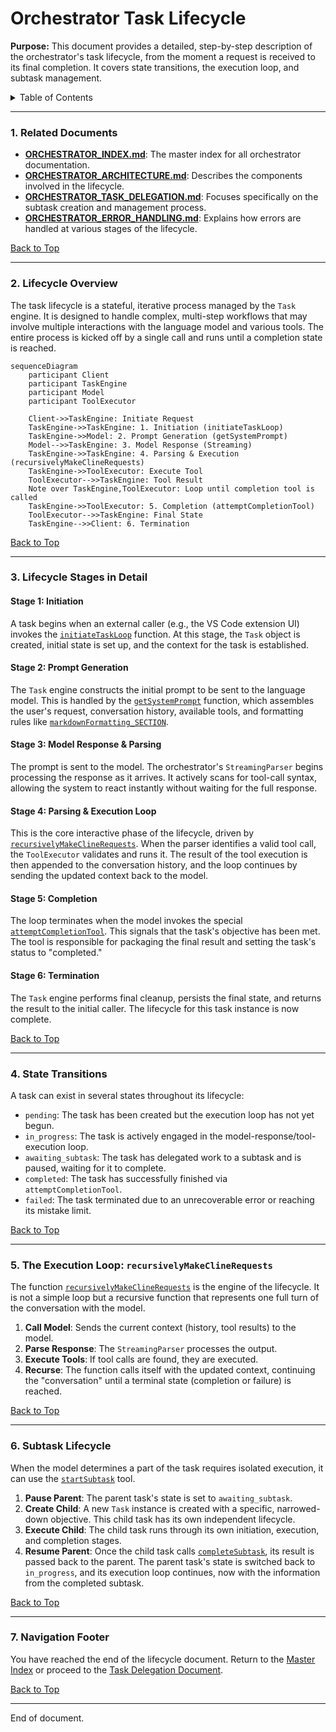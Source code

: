 # Orchestrator Task Lifecycle

**Purpose:** This document provides a detailed, step-by-step description of the orchestrator's task lifecycle, from the moment a request is received to its final completion. It covers state transitions, the execution loop, and subtask management.

<details>
<summary>Table of Contents</summary>

- [1. Related Documents](#1-related-documents)
- [2. Lifecycle Overview](#2-lifecycle-overview)
- [3. Lifecycle Stages in Detail](#3-lifecycle-stages-in-detail)
- [4. State Transitions](#4-state-transitions)
- [5. The Execution Loop: `recursivelyMakeClineRequests`](#5-the-execution-loop-recursivelymakeclinerequests)
- [6. Subtask Lifecycle](#6-subtask-lifecycle)
- [7. Navigation Footer](#7-navigation-footer)

</details>

---

### 1. Related Documents

<a id="1-related-documents"></a>

- **[ORCHESTRATOR_INDEX.md](ORCHESTRATOR_INDEX.md)**: The master index for all orchestrator documentation.
- **[ORCHESTRATOR_ARCHITECTURE.md](ORCHESTRATOR_ARCHITECTURE.md)**: Describes the components involved in the lifecycle.
- **[ORCHESTRATOR_TASK_DELEGATION.md](ORCHESTRATOR_TASK_DELEGATION.md)**: Focuses specifically on the subtask creation and management process.
- **[ORCHESTRATOR_ERROR_HANDLING.md](ORCHESTRATOR_ERROR_HANDLING.md)**: Explains how errors are handled at various stages of the lifecycle.

[Back to Top](#orchestrator-task-lifecycle)

---

### 2. Lifecycle Overview

<a id="2-lifecycle-overview"></a>

The task lifecycle is a stateful, iterative process managed by the `Task` engine. It is designed to handle complex, multi-step workflows that may involve multiple interactions with the language model and various tools. The entire process is kicked off by a single call and runs until a completion state is reached.

```mermaid
sequenceDiagram
    participant Client
    participant TaskEngine
    participant Model
    participant ToolExecutor

    Client->>TaskEngine: Initiate Request
    TaskEngine->>TaskEngine: 1. Initiation (initiateTaskLoop)
    TaskEngine->>Model: 2. Prompt Generation (getSystemPrompt)
    Model-->>TaskEngine: 3. Model Response (Streaming)
    TaskEngine->>TaskEngine: 4. Parsing & Execution (recursivelyMakeClineRequests)
    TaskEngine->>ToolExecutor: Execute Tool
    ToolExecutor-->>TaskEngine: Tool Result
    Note over TaskEngine,ToolExecutor: Loop until completion tool is called
    TaskEngine->>ToolExecutor: 5. Completion (attemptCompletionTool)
    ToolExecutor-->>TaskEngine: Final State
    TaskEngine-->>Client: 6. Termination
```

[Back to Top](#orchestrator-task-lifecycle)

---

### 3. Lifecycle Stages in Detail

<a id="3-lifecycle-stages-in-detail"></a>

#### Stage 1: Initiation

A task begins when an external caller (e.g., the VS Code extension UI) invokes the [`initiateTaskLoop`](../src/core/task/Task.ts:1699) function. At this stage, the `Task` object is created, initial state is set up, and the context for the task is established.

#### Stage 2: Prompt Generation

The `Task` engine constructs the initial prompt to be sent to the language model. This is handled by the [`getSystemPrompt`](../src/core/task/Task.ts:2499) function, which assembles the user's request, conversation history, available tools, and formatting rules like [`markdownFormatting_SECTION`](../src/core/prompts/sections/markdown-formatting.ts:1).

#### Stage 3: Model Response & Parsing

The prompt is sent to the model. The orchestrator's `StreamingParser` begins processing the response as it arrives. It actively scans for tool-call syntax, allowing the system to react instantly without waiting for the full response.

#### Stage 4: Parsing & Execution Loop

This is the core interactive phase of the lifecycle, driven by [`recursivelyMakeClineRequests`](../src/core/task/Task.ts:1735). When the parser identifies a valid tool call, the `ToolExecutor` validates and runs it. The result of the tool execution is then appended to the conversation history, and the loop continues by sending the updated context back to the model.

#### Stage 5: Completion

The loop terminates when the model invokes the special [`attemptCompletionTool`](../src/core/tools/attemptCompletionTool.ts:35). This signals that the task's objective has been met. The tool is responsible for packaging the final result and setting the task's status to "completed."

#### Stage 6: Termination

The `Task` engine performs final cleanup, persists the final state, and returns the result to the initial caller. The lifecycle for this task instance is now complete.

[Back to Top](#orchestrator-task-lifecycle)

---

### 4. State Transitions

<a id="4-state-transitions"></a>

A task can exist in several states throughout its lifecycle:

- `pending`: The task has been created but the execution loop has not yet begun.
- `in_progress`: The task is actively engaged in the model-response/tool-execution loop.
- `awaiting_subtask`: The task has delegated work to a subtask and is paused, waiting for it to complete.
- `completed`: The task has successfully finished via `attemptCompletionTool`.
- `failed`: The task terminated due to an unrecoverable error or reaching its mistake limit.

[Back to Top](#orchestrator-task-lifecycle)

---

### 5. The Execution Loop: `recursivelyMakeClineRequests`

<a id="5-the-execution-loop-recursivelymakeclinerequests"></a>

The function [`recursivelyMakeClineRequests`](../src/core/task/Task.ts:1735) is the engine of the lifecycle. It is not a simple loop but a recursive function that represents one full turn of the conversation with the model.

1.  **Call Model**: Sends the current context (history, tool results) to the model.
2.  **Parse Response**: The `StreamingParser` processes the output.
3.  **Execute Tools**: If tool calls are found, they are executed.
4.  **Recurse**: The function calls itself with the updated context, continuing the "conversation" until a terminal state (completion or failure) is reached.

[Back to Top](#orchestrator-task-lifecycle)

---

### 6. Subtask Lifecycle

<a id="6-subtask-lifecycle"></a>

When the model determines a part of the task requires isolated execution, it can use the [`startSubtask`](../src/core/task/Task.ts:1628) tool.

1.  **Pause Parent**: The parent task's state is set to `awaiting_subtask`.
2.  **Create Child**: A new `Task` instance is created with a specific, narrowed-down objective. This child task has its own independent lifecycle.
3.  **Execute Child**: The child task runs through its own initiation, execution, and completion stages.
4.  **Resume Parent**: Once the child task calls [`completeSubtask`](../src/core/task/Task.ts:1669), its result is passed back to the parent. The parent task's state is switched back to `in_progress`, and its execution loop continues, now with the information from the completed subtask.

[Back to Top](#orchestrator-task-lifecycle)

---

### 7. Navigation Footer

<a id="7-navigation-footer"></a>

You have reached the end of the lifecycle document. Return to the [Master Index](ORCHESTRATOR_INDEX.md) or proceed to the [Task Delegation Document](ORCHESTRATOR_TASK_DELEGATION.md).

[Back to Top](#orchestrator-task-lifecycle)

---

End of document.
